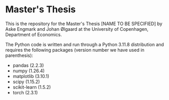 # Master's Thesis
This is the repository for the Master's Thesis [NAME TO BE SPECIFIED] by Aske Engmark and Johan Ølgaard at the University of Copenhagen, Department of Economics.

The Python code is written and run through a Python 3.11.8 distribution and requires the following packages (version number we have used in parenthesis):
- pandas (2.2.3)
- numpy (1.26.4)
- matplotlib (3.10.1)
- scipy (1.15.2)
- scikit-learn (1.5.2)
- torch (2.3.1)
